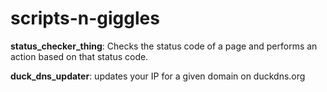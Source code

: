# scripts-n-giggles

**status_checker_thing**:
Checks the status code of a page and performs an action based on that status code.

**duck_dns_updater**:
updates your IP for a given domain on duckdns.org
